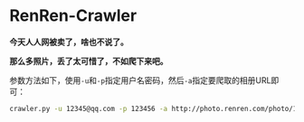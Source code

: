 # RenRen-Crawler
**今天人人网被卖了，啥也不说了。**

**那么多照片，丢了太可惜了，不如爬下来吧。**

参数方法如下，使用`-u`和`-p`指定用户名密码，然后`-a`指定要爬取的相册URL即可：
```bash
crawler.py -u 12345@qq.com -p 123456 -a http://photo.renren.com/photo/123456789/album-123456789/v7
```